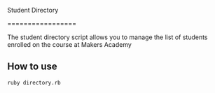  Student Directory
 
 =================

 The student directory script allows you to manage the list of students enrolled on the course at Makers Academy

 How to use
 ----------

 ```shell
 ruby directory.rb
 ```